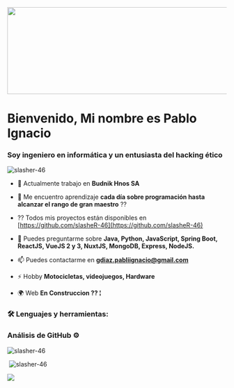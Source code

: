   <img src="https://media.giphy.com/media/4rZA5D22301iMgrUNd/giphy.gif" width="1000" height="200"/>
  <h1 alinear="centro">Bienvenido, Mi nombre es Pablo Ignacio </h1>
  <h3 alinear="centro">Soy ingeniero en informática y un entusiasta del hacking ético</h3>

  <p alinear="centro"> <img src="https://komarev.com/ghpvc/?username=slasher-46&label=Profile%20views&color=0e75b6&estilo=flat" alt="slasher-46" /> </p>

- 🔭 Actualmente trabajo en **Budnik Hnos SA**

- 🌱 Me encuentro aprendizaje **cada día sobre programación hasta alcanzar el rango de gran maestro** ⁇ 

- ?? Todos mis proyectos están disponibles en [https://github.com/slasheR-46](https://github.com/slasheR-46)

- 💬 Puedes preguntarme sobre **Java, Python, JavaScript, Spring Boot, ReactJS, VueJS 2 y 3, NuxtJS, MongoDB, Express, NodeJS.**

- 📫 Puedes contactarme en **gdiaz.pabliignacio@gmail.com**

- ⚡ Hobby **Motocicletas, videojuegos, Hardware**

- 🌍 Web **En Construccion ?? ¦**

<h3 alinear="centro">🛠 Lenguajes y herramientas:</h3>

  
<h3 alinear="centro">Análisis de GitHub ⚙</h3>

<p><img alinear="izquierda" src="https://github-readme-stats.vercel.app/api/top-langs?username=slasher-46&show_icons=true&local=en&diseño=compacto" alt="slasher-46" /></p>

<p>&nbsp;<img alinear="centro" src="https://github-readme-stats.vercel.app/api?username=slasher-46&show_icons=true&locale=en" alt="slasher-46" /></p>


<img src="https://media.giphy.com/media/yl3XErRq8qmmA/giphy.gif" ancho="1000" alta="200"/>
